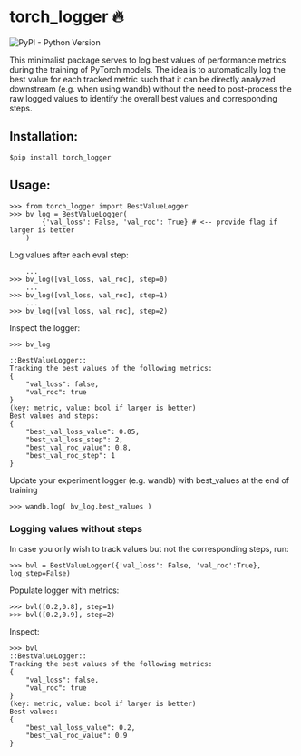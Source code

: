 # torch_logger 🔥

![PyPI - Python Version](https://img.shields.io/pypi/pyversions/torch_logger)

This minimalist package serves to log best values of performance metrics during the training of PyTorch models.
The idea is to automatically log the best value for each tracked metric such that it can be directly analyzed downstream (e.g. when using wandb) without the need to post-process the raw logged values to identify the overall best values and corresponding steps.

## Installation:  

```$pip install torch_logger```

## Usage:  

```
>>> from torch_logger import BestValueLogger
>>> bv_log = BestValueLogger(
        {'val_loss': False, 'val_roc': True} # <-- provide flag if larger is better
    )
```

Log values after each eval step:
```
    ... 
>>> bv_log([val_loss, val_roc], step=0)
    ... 
>>> bv_log([val_loss, val_roc], step=1)
    ...  
>>> bv_log([val_loss, val_roc], step=2)
```

Inspect the logger:
```
>>> bv_log

::BestValueLogger::
Tracking the best values of the following metrics:
{
    "val_loss": false,
    "val_roc": true
}
(key: metric, value: bool if larger is better)
Best values and steps:
{
    "best_val_loss_value": 0.05,
    "best_val_loss_step": 2,
    "best_val_roc_value": 0.8,
    "best_val_roc_step": 1
}
```

Update your experiment logger (e.g. wandb) with best_values at the end of training
```
>>> wandb.log( bv_log.best_values ) 
```

### Logging values without steps

In case you only wish to track values but not the corresponding steps, run: 
```
>>> bvl = BestValueLogger({'val_loss': False, 'val_roc':True}, log_step=False)
```    
Populate logger with metrics: 
```
>>> bvl([0.2,0.8], step=1)
>>> bvl([0.2,0.9], step=2)
```
Inspect:
```
>>> bvl
::BestValueLogger::
Tracking the best values of the following metrics:
{
    "val_loss": false,
    "val_roc": true
}
(key: metric, value: bool if larger is better)
Best values:
{
    "best_val_loss_value": 0.2,
    "best_val_roc_value": 0.9
}
```

